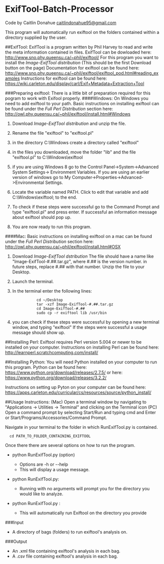 # ExifTool-Batch-Processor
Code by Caitlin Donahue caitlindonahue95@gmail.com

This program will automatically run exiftool on the folders contained within a directory supplied by the user.

##ExifTool:
ExifTool is a program written by Phil Harvey to read and write the meta information contained in files.
ExifTool can be dowloaded here: http://www.sno.phy.queensu.ca/~phil/exiftool/
For this program you want to install the *Image-ExifTool distribution* (This should be the first Download button on the page)
Documentation for exiftool can be found here: http://www.sno.phy.queensu.ca/~phil/exiftool/exiftool_pod.html#reading_examples
Instructions for exiftool can be found here: https://wiki.carleton.edu/display/carl/Exif+Metadata+Extraction+Tool

###Preparing exiftool:
There is a little bit of preparation required for this pogram to work with Exifool properly.
####Windows:
On Windows you need to add exiftool to your path.
Basic instructions on installing exiftool can be found under the *Full Perl Distribution* section here:
http://owl.phy.queensu.ca/~phil/exiftool/install.html#Windows

1. Download *Image-ExifTool distribution* and unzip the file. 

2. Rename the file "exiftool" to "exiftool.pl"

3. in the directory C:\Windows create a directory called "exiftool"

4. in the files you downloaded, move the folder "lib" and the file "exiftool.pl" to C:\Windows\exiftool

5. if you are using Windows 8 go to the Control Panel->System->Advanced System Settings-> Environment Variables. If you are using an earlier version of windows go to My Computer->Properties->Advanced->Environmental Settings.

6. Locate the variable named PATH. Click to edit that variable and add C:\Windows\exiftool; to the end.

7. To check if these steps were successful go to the Command Prompt and type "exiftool.pl" and press enter. If successful an information message about exiftool should pop up.

8. You are now ready to run this program.

####Mac:
Basic instructions on installing exiftool on a mac can be found under the *Full Perl Distribution* section here:
http://owl.phy.queensu.ca/~phil/exiftool/install.html#OSX

1. Download *Image-ExifTool dstribution* The file should have a name like "Image-ExifTool-#.##.tar.gz", where #.## is the version number. in future steps, replace #.## with that number. Unzip the file to your Desktop.
2. Launch the terminal.
3. In the terminal enter the following lines:

                  cd ~/Desktop
                  tar -xzf Image-ExifTool-#.##.tar.gz
                  cd Image-ExifTool-#.##
                  sudo cp -r exiftool lib /usr/bin
4. you can check if these steps were successful by opening a new terminal window, and typing "exiftool" If the steps were successful a usage message should show up.


##Installing Perl:
Exiftool requires Perl version 5.004 or newer to be installed on your computer.
Instructions on installing Perl can be found here: http://learnperl.scratchcomputing.com/install/

##Installing Python:
You will need Python installed on your computer to run this program.
Python can be found here: https://www.python.org/download/releases/2.7.5/
or here: https://www.python.org/download/releases/3.2.2/

Instructions on setting up Pyton on your computer can be found here: https://apps.carleton.edu/curricular/cs/resources/source/python_install/


##Usage Instructions:
(Mac) Open a terminal window by navigating to "Applications -> Utilities -> Terminal" and clicking on the Terminal icon
(PC) Open a command prompt by selecting Start/Run and typing cmd and Enter or Start/Programs/Accessories/Command Prompt.

Navigate in your terminal to the folder in which RunExifTool.py is contained.

      cd PATH_TO_FOLDER_CONTAINING_EXIFTOOL

Once there there are several options on how to run the program.

- python RunExifTool.py (option)
  - Options are -h or --help 
  - This will display a usage message.

- python RunExifTool.py:
  - Running with no arguments will prompt you for the directory you would like to analyze.

- python RunExifTool.py <path to files to analyze>:
  - This will automatically run Exiftool on the directory you provide
  

###Input
- A directory of bags (folders) to run exiftool's analysis on.

###Output
- An .xml file containing exiftool's analysis in each bag.
- A .csv file containing exiftool's analysis in each bag.

